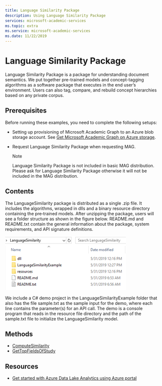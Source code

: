 ```yaml
---
title: Language Similarity Package
description: Using Language Similarity Package
services: microsoft-academic-services
ms.topic: extra
ms.service: microsoft-academic-services
ms.date: 11/22/2019
---
```

# Language Similarity Package

Language Similarity Package is a package for understanding document semantics. We put together  pre-trained models and concept-tagging algorithms as a software package that executes in the end user’s environment. Users can also tag, compare, and rebuild concept hierarchies based on any private corpus.

## Prerequisites

Before running these examples, you need to complete the following setups:

* Setting up provisioning of Microsoft Academic Graph to an Azure blob storage account. See [Get Microsoft Academic Graph on Azure storage](get-started-setup-provisioning.md).

* Request Language Similarity Package when requesting MAG.

  > [!NOTE]
  > Language Similarity Package is not included in basic MAG distribution. Please ask for Language Similarity Package otherwise it will not be included in the MAG distribution.

## Contents

The LanguageSimilarity package is distributed as a single .zip file. It includes the algorithms, wrapped in dlls and a binary resource directory containing the pre‑trained models. After unzipping the package, users will see a folder structure as shown in the figure below. README.md and README.txt contain the general information about the package, system requirements, and API signature definitions.

  ![Language Similarity Package content](media/language-similarity/content.png "Language Similarity Package content")

We include a C# demo project in the LanguageSimilarityExample folder that also has the file sample.txt as the sample input for the demo, where each line contains the parameter(s) for an API call.
The demo is a console program that reads in the resource file directory and the path of the sample.txt file to initialize the LanguageSimilarity model.

## Methods

* [ComputeSimilarity](language-similarity-computesimilarity.md)
* [GetTopFieldsOfStudy](language-similarity-gettopfieldsofstudy.md)

## Resources

* [Get started with Azure Data Lake Analytics using Azure portal](https://docs.microsoft.com/en-us/azure/data-lake-analytics/data-lake-analytics-get-started-portal)
